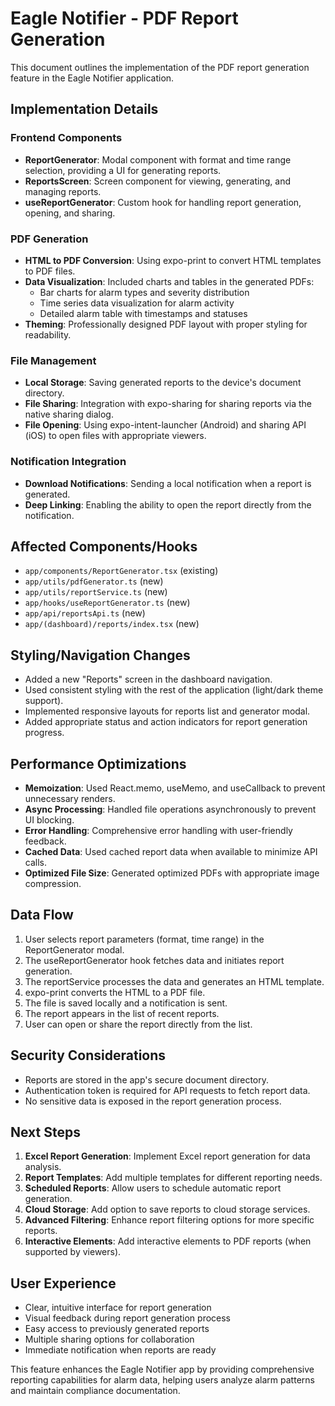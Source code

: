 # Eagle Notifier - PDF Report Generation

This document outlines the implementation of the PDF report generation feature in the Eagle Notifier application.

## Implementation Details

### Frontend Components
- **ReportGenerator**: Modal component with format and time range selection, providing a UI for generating reports.
- **ReportsScreen**: Screen component for viewing, generating, and managing reports.
- **useReportGenerator**: Custom hook for handling report generation, opening, and sharing.

### PDF Generation
- **HTML to PDF Conversion**: Using expo-print to convert HTML templates to PDF files.
- **Data Visualization**: Included charts and tables in the generated PDFs:
  - Bar charts for alarm types and severity distribution
  - Time series data visualization for alarm activity
  - Detailed alarm table with timestamps and statuses
- **Theming**: Professionally designed PDF layout with proper styling for readability.

### File Management
- **Local Storage**: Saving generated reports to the device's document directory.
- **File Sharing**: Integration with expo-sharing for sharing reports via the native sharing dialog.
- **File Opening**: Using expo-intent-launcher (Android) and sharing API (iOS) to open files with appropriate viewers.

### Notification Integration
- **Download Notifications**: Sending a local notification when a report is generated.
- **Deep Linking**: Enabling the ability to open the report directly from the notification.

## Affected Components/Hooks
- `app/components/ReportGenerator.tsx` (existing)
- `app/utils/pdfGenerator.ts` (new)
- `app/utils/reportService.ts` (new)
- `app/hooks/useReportGenerator.ts` (new)
- `app/api/reportsApi.ts` (new)
- `app/(dashboard)/reports/index.tsx` (new)

## Styling/Navigation Changes
- Added a new "Reports" screen in the dashboard navigation.
- Used consistent styling with the rest of the application (light/dark theme support).
- Implemented responsive layouts for reports list and generator modal.
- Added appropriate status and action indicators for report generation progress.

## Performance Optimizations
- **Memoization**: Used React.memo, useMemo, and useCallback to prevent unnecessary renders.
- **Async Processing**: Handled file operations asynchronously to prevent UI blocking.
- **Error Handling**: Comprehensive error handling with user-friendly feedback.
- **Cached Data**: Used cached report data when available to minimize API calls.
- **Optimized File Size**: Generated optimized PDFs with appropriate image compression.

## Data Flow
1. User selects report parameters (format, time range) in the ReportGenerator modal.
2. The useReportGenerator hook fetches data and initiates report generation.
3. The reportService processes the data and generates an HTML template.
4. expo-print converts the HTML to a PDF file.
5. The file is saved locally and a notification is sent.
6. The report appears in the list of recent reports.
7. User can open or share the report directly from the list.

## Security Considerations
- Reports are stored in the app's secure document directory.
- Authentication token is required for API requests to fetch report data.
- No sensitive data is exposed in the report generation process.

## Next Steps
1. **Excel Report Generation**: Implement Excel report generation for data analysis.
2. **Report Templates**: Add multiple templates for different reporting needs.
3. **Scheduled Reports**: Allow users to schedule automatic report generation.
4. **Cloud Storage**: Add option to save reports to cloud storage services.
5. **Advanced Filtering**: Enhance report filtering options for more specific reports.
6. **Interactive Elements**: Add interactive elements to PDF reports (when supported by viewers).

## User Experience
- Clear, intuitive interface for report generation
- Visual feedback during report generation process
- Easy access to previously generated reports
- Multiple sharing options for collaboration
- Immediate notification when reports are ready

This feature enhances the Eagle Notifier app by providing comprehensive reporting capabilities for alarm data, helping users analyze alarm patterns and maintain compliance documentation. 